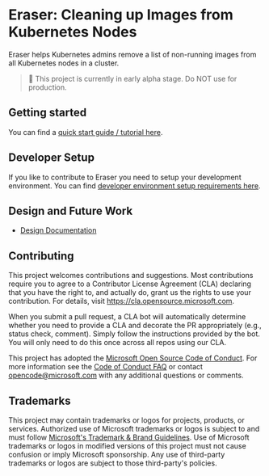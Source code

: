# Eraser: Cleaning up Images from Kubernetes Nodes

Eraser helps Kubernetes admins remove a list of non-running images from all Kubernetes nodes in a cluster.

> 🚨 This project is currently in early alpha stage. Do NOT use for production.

## Getting started

You can find a [quick start guide / tutorial here](docs/QUICKSTART.md).

## Developer Setup

If you like to contribute to Eraser you need to setup your development environment. You can find [developer environment setup requirements here](docs/DEVELOP.md).

## Design and Future Work
* [Design Documentation](https://docs.google.com/document/d/1Rz1bkZKZSLVMjC_w8WLASPDUjfU80tjV-XWUXZ8vq3I/edit?usp=sharing)

## Contributing

This project welcomes contributions and suggestions.  Most contributions require you to agree to a Contributor License Agreement (CLA) declaring that you have the right to, and actually do, grant us the rights to use your contribution. For details, visit https://cla.opensource.microsoft.com.

When you submit a pull request, a CLA bot will automatically determine whether you need to provide a CLA and decorate the PR appropriately (e.g., status check, comment). Simply follow the instructions provided by the bot. You will only need to do this once across all repos using our CLA.

This project has adopted the [Microsoft Open Source Code of Conduct](https://opensource.microsoft.com/codeofconduct/). For more information see the [Code of Conduct FAQ](https://opensource.microsoft.com/codeofconduct/faq/) or contact [opencode@microsoft.com](mailto:opencode@microsoft.com) with any additional questions or comments.

## Trademarks

This project may contain trademarks or logos for projects, products, or services. Authorized use of Microsoft trademarks or logos is subject to and must follow [Microsoft's Trademark & Brand Guidelines](https://www.microsoft.com/en-us/legal/intellectualproperty/trademarks/usage/general). Use of Microsoft trademarks or logos in modified versions of this project must not cause confusion or imply Microsoft sponsorship. Any use of third-party trademarks or logos are subject to those third-party's policies.
